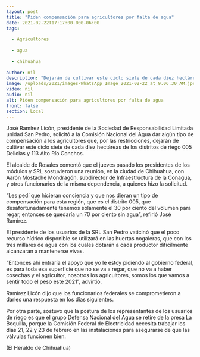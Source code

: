 ```yaml
---
layout: post
title: "Piden compensación para agricultores por falta de agua"
date: 2021-02-22T17:17:00.000-06:00
tags:
  
  - Agricultores
  
  - agua
  
  - chihuahua
  
author: nil
description: "Dejarán de cultivar este ciclo siete de cada diez hectáreas de los distritos de riego 005 Delicias y 113 Alto Río Conchos"
image: /uploads/2021/images-WhatsApp_Image_2021-02-22_at_9.06.30_AM.jpeg
video: nil
audio: nil
alt: Piden compensación para agricultores por falta de agua
front: false
section: Local
---
```


José Ramírez Licón, presidente de la Sociedad de Responsabilidad Limitada unidad San Pedro, solicitó a la Comisión Nacional del Agua dar algún tipo de compensación a los agricultores que, por las restricciones, dejarán de cultivar este ciclo siete de cada diez hectáreas de los distritos de riego 005 Delicias y 113 Alto Río Conchos.

El alcalde de Rosales comentó que el jueves pasado los presidentes de los módulos y SRL sostuvieron una reunión, en la ciudad de Chihuahua, con Aarón Mostache Mondragón, subdirector de Infraestructura de la Conagua, y otros funcionarios de la misma dependencia, a quienes hizo la solicitud.

“Les pedí que hicieran conciencia y que nos dieran un tipo de compensación para esta región, que es el distrito 005, que desafortunadamente tenemos solamente el 30 por ciento del volumen para regar, entonces se quedaría un 70 por ciento sin agua”, refirió José Ramírez.

El presidente de los usuarios de la SRL San Pedro vaticinó que el poco recurso hídrico disponible se utilizará en las huertas nogaleras, que con los tres millares de agua con los cuales dotarán a cada productor difícilmente alcanzarán a mantenerse vivas.

“Entonces ahí entraría el apoyo que yo le estoy pidiendo al gobierno federal, es para toda esa superficie que no se va a regar, que no va a haber cosechas y el agricultor, nosotros los agricultores, somos los que vamos a sentir todo el peso este 2021”, advirtió.

Ramírez Licón dijo que los funcionarios federales se comprometieron a darles una respuesta en los días siguientes.

Por otra parte, sostuvo que la postura de los representantes de los usuarios de riego es que el grupo Defensa Nacional del Agua se retire de la presa La Boquilla, porque la Comisión Federal de Electricidad necesita trabajar los días 21, 22 y 23 de febrero en las instalaciones para asegurarse de que las válvulas funcionen bien.

(El Heraldo de Chihuahua)